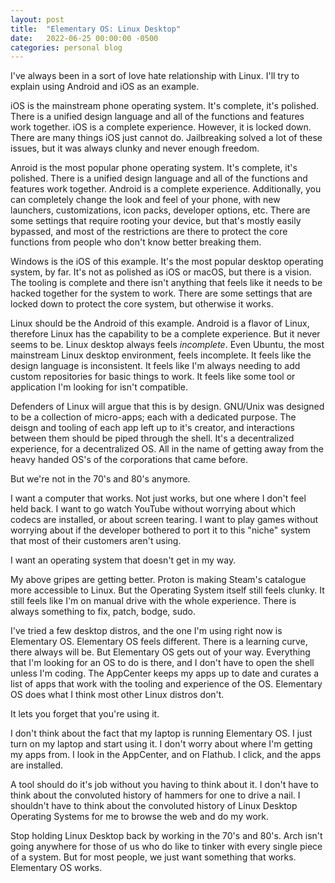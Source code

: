 ```yaml
---
layout: post
title:  "Elementary OS: Linux Desktop"
date:   2022-06-25 00:00:00 -0500
categories: personal blog
---
```


I've always been in a sort of love hate relationship with Linux. I'll try to explain using Android and iOS as an example.

iOS is the mainstream phone operating system. It's complete, it's polished. There is a unified design language and all of the functions and features work together. iOS is a complete experience. However, it is locked down. There are many things iOS just cannot do. Jailbreaking solved a lot of these issues, but it was always clunky and never enough freedom.

Anroid is the most popular phone operating system. It's complete, it's polished. There is a unified design language and all of the functions and features work together. Android is a complete experience. Additionally, you can completely change the look and feel of your phone, with new launchers, customizations, icon packs, developer options, etc. There are some settings that require rooting your device, but that's mostly easily bypassed, and most of the restrictions are there to protect the core functions from people who don't know better breaking them.

Windows is the iOS of this example. It's the most popular desktop operating system, by far. It's not as polished as iOS or macOS, but there is a vision. The tooling is complete and there isn't anything that feels like it needs to be hacked together for the system to work. There are some settings that are locked down to protect the core system, but otherwise it works.

Linux should be the Android of this example. Android is a flavor of Linux, therefore Linux has the capability to be a complete experience. But it never seems to be. Linux desktop always feels *incomplete*. Even Ubuntu, the most mainstream Linux desktop environment, feels incomplete. It feels like the design language is inconsistent. It feels like I'm always needing to add custom repositories for basic things to work. It feels like some tool or application I'm looking for isn't compatible.

Defenders of Linux will argue that this is by design. GNU/Unix was designed to be a collection of micro-apps; each with a dedicated purpose. The deisgn and tooling of each app left up to it's creator, and interactions between them should be piped through the shell. It's a decentralized experience, for a decentralized OS. All in the name of getting away from the heavy handed OS's of the corporations that came before.

But we're not in the 70's and 80's anymore.

I want a computer that works. Not just works, but one where I don't feel held back. I want to go watch YouTube without worrying about which codecs are installed, or about screen tearing. I want to play games without worrying about if the developer bothered to port it to this "niche" system that most of their customers aren't using.

I want an operating system that doesn't get in my way.

My above gripes are getting better. Proton is making Steam's catalogue more accessible to Linux. But the Operating System itself still feels clunky. It still feels like I'm on manual drive with the whole experience. There is always something to fix, patch, bodge, sudo.

I've tried a few desktop distros, and the one I'm using right now is Elementary OS. Elementary OS feels different. There is a learning curve, there always will be. But Elementary OS gets out of your way. Everything that I'm looking for an OS to do is there, and I don't have to open the shell unless I'm coding. The AppCenter keeps my apps up to date and curates a list of apps that work with the tooling and experience of the OS. Elementary OS does what I think most other Linux distros don't. 

It lets you forget that you're using it.

I don't think about the fact that my laptop is running Elementary OS. I just turn on my laptop and start using it. I don't worry about where I'm getting my apps from. I look in the AppCenter, and on Flathub. I click, and the apps are installed.

A tool should do it's job without you having to think about it. I don't have to think about the convoluted history of hammers for one to drive a nail. I shouldn't have to think about the convoluted history of Linux Desktop Operating Systems for me to browse the web and do my work.

Stop holding Linux Desktop back by working in the 70's and 80's. Arch isn't going anywhere for those of us who do like to tinker with every single piece of a system. But for most people, we just want something that works. Elementary OS works.
